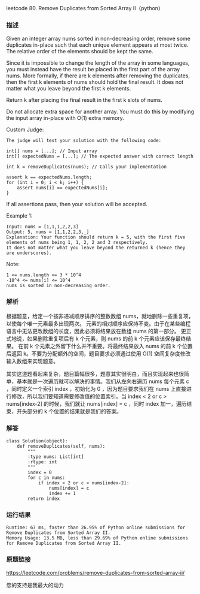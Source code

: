 leetcode  80. Remove Duplicates from Sorted Array II（python）




### 描述



Given an integer array nums sorted in non-decreasing order, remove some duplicates in-place such that each unique element appears at most twice. The relative order of the elements should be kept the same.

Since it is impossible to change the length of the array in some languages, you must instead have the result be placed in the first part of the array nums. More formally, if there are k elements after removing the duplicates, then the first k elements of nums should hold the final result. It does not matter what you leave beyond the first k elements.

Return k after placing the final result in the first k slots of nums.

Do not allocate extra space for another array. You must do this by modifying the input array in-place with O(1) extra memory.

Custom Judge:

	The judge will test your solution with the following code:
	
	int[] nums = [...]; // Input array
	int[] expectedNums = [...]; // The expected answer with correct length
	
	int k = removeDuplicates(nums); // Calls your implementation
	
	assert k == expectedNums.length;
	for (int i = 0; i < k; i++) {
	    assert nums[i] == expectedNums[i];
	}
If all assertions pass, then your solution will be accepted.

Example 1:

	Input: nums = [1,1,1,2,2,3]
	Output: 5, nums = [1,1,2,2,3,_]
	Explanation: Your function should return k = 5, with the first five elements of nums being 1, 1, 2, 2 and 3 respectively.
	It does not matter what you leave beyond the returned k (hence they are underscores).

	




Note:

	1 <= nums.length <= 3 * 10^4
	-10^4 <= nums[i] <= 10^4
	nums is sorted in non-decreasing order.



### 解析

根据题意，给定一个按非递减顺序排序的整数数组 nums，就地删除一些重复项，以使每个唯一元素最多出现两次。 元素的相对顺序应保持不变。由于在某些编程语言中无法更改数组的长度，因此必须将结果放在数组 nums 的第一部分。 更正式地说，如果删除重复项后有 k 个元素，则 nums 的前 k 个元素应该保存最终结果。 在前 k 个元素之外留下什么并不重要。将最终结果放入 nums 的前 k 个位置后返回 k。不要为分配额外的空间，题目要求必须通过使用 O(1) 空间复杂度修改输入数组来实现题意。

其实这道题看起来复杂，题目篇幅很多，题意其实很明白，而且实现起来也很简单，基本就是一次遍历就可以解决的事情。我们从左向右遍历 nums 每个元素 c ，同时定义一个索引 index ，初始化为 0 ，因为题目要求我们在 nums 上直接进行修改，所以我们要知道需要修改值的位置索引。当 index < 2 or c > nums[index-2] 的时候，我们就让 nums[index] = c ，同时 index 加一，遍历结束，开头部分的 k 个位置的结果就是我们的答案。


### 解答
				
	class Solution(object):
	    def removeDuplicates(self, nums):
	        """
	        :type nums: List[int]
	        :rtype: int
	        """
	        index = 0
	        for c in nums:
	            if index < 2 or c > nums[index-2]:
	                nums[index] = c
	                index += 1
	        return index
	            

            	      
			
### 运行结果


	Runtime: 67 ms, faster than 26.95% of Python online submissions for Remove Duplicates from Sorted Array II.
	Memory Usage: 13.5 MB, less than 29.69% of Python online submissions for Remove Duplicates from Sorted Array II.

### 原题链接

https://leetcode.com/problems/remove-duplicates-from-sorted-array-ii/



您的支持是我最大的动力
